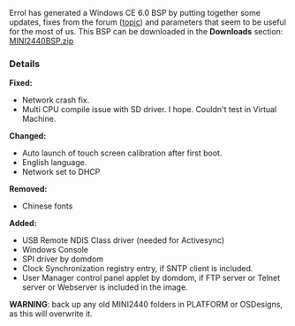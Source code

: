 Errol has generated a Windows CE 6.0 BSP by putting together some updates, fixes from the forum ([topic](http://www.friendlyarm.net/forum/topic/682)) and parameters that seem to be useful for the most of us. This BSP can be downloaded in the **Downloads** section: [MINI2440BSP.zip](http://friendlyarm.googlecode.com/files/MINI2440BSP.zip)

### Details ###
**Fixed:**
  * Network crash fix.
  * Multi CPU compile issue with SD driver. I hope. Couldn't test in Virtual Machine.

**Changed:**
  * Auto launch of touch screen calibration after first boot.
  * English language.
  * Network set to DHCP

**Removed:**
  * Chinese fonts

**Added:**
  * USB Remote NDIS Class driver (needed for Activesync)
  * Windows Console
  * SPI driver by domdom
  * Clock Synchronization registry entry, if SNTP client is included.
  * User Manager control panel applet by domdom, if FTP server or Telnet server or Webserver is included in the image.

**WARNING**: back up any old MINI2440 folders in PLATFORM or OSDesigns, as this will overwrite it.